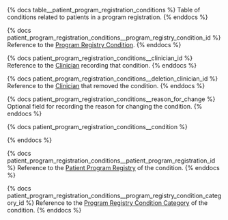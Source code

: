 {% docs table__patient_program_registration_conditions %}
Table of conditions related to patients in a program registration.
{% enddocs %}

{% docs patient_program_registration_conditions__program_registry_condition_id %}
Reference to the [Program Registry Condition](#!/source/source.tamanu.tamanu.program_registry_conditions).
{% enddocs %}

{% docs patient_program_registration_conditions__clinician_id %}
Reference to the [Clinician](#!/source/source.tamanu.tamanu.users) recording that condition.
{% enddocs %}

{% docs patient_program_registration_conditions__deletion_clinician_id %}
Reference to the [Clinician](#!/source/source.tamanu.tamanu.users) that removed the condition.
{% enddocs %}

{% docs patient_program_registration_conditions__reason_for_change %}
Optional field for recording the reason for changing the condition.
{% enddocs %}

{% docs patient_program_registration_conditions__condition %}

{% enddocs %}

{% docs patient_program_registration_conditions__patient_program_registration_id %}
Reference to the [Patient Program Registry](#!/source/source.tamanu.tamanu.patient_program_registrations)
of the condition.
{% enddocs %}

{% docs patient_program_registration_conditions__program_registry_condition_category_id %}
Reference to the [Program Registry Condition Category](#!/source/source.tamanu.tamanu.program_registry_condition_categories)
of the condition.
{% enddocs %}
